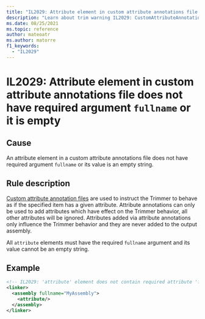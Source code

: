 ```yaml
---
title: "IL2029: Attribute element in custom attribute annotations file does not have required argument `fullname` or it is empty"
description: "Learn about trim warning IL2029: CustomAttributeAnnotationsFullname"
ms.date: 08/25/2021
ms.topic: reference
author: mateoatr
ms.author: matorre
f1_keywords:
  - "IL2029"
---
```

# IL2029: Attribute element in custom attribute annotations file does not have required argument `fullname` or it is empty

## Cause

An attribute element in a custom attribute annotations file does not have required
argument `fullname` or its value is an empty string.

## Rule description

[Custom attribute annotation files](https://github.com/mono/linker/blob/main/docs/data-formats.md#custom-attributes-annotations-format)
are used to instruct the Trimmer to behave as if the specified item has a given
attribute. Attribute annotations can only be used to add attributes which have effect on
the Trimmer behavior, all other attributes will be ignored. Attributes added via
attribute annotations only influence the Trimmer behavior and they are never added to the
output assembly.

All `attribute` elements must have the required `fullname` argument and its value cannot
be an empty string.

## Example

```XML
<!-- IL2029: 'attribute' element does not contain required attribute 'fullname' or it's empty -->
<linker>
  <assembly fullname="MyAssembly">
    <attribute/>
  </assembly>
</linker>
```